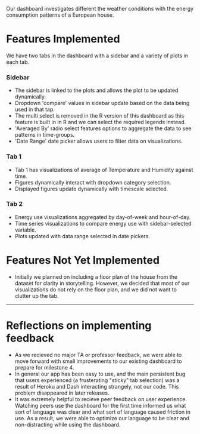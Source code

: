 Our dashboard investigates different  the weather conditions with the energy consumption patterns of a European house.

# Features Implemented
We have two tabs in the dashboard with a sidebar and a variety of plots in each tab. 

### Sidebar

* The sidebar is linked to the plots and allows the plot to be updated dynamically.
* Dropdown 'compare' values in sidebar update based on the data being used in that tap.
* The multi select is removed in the R version of this dashboard as this feature is built in in R and we can select the required legends instead.
* 'Averaged By' radio select features options to aggregate the data to see patterns in time-groups.
* 'Date Range' date picker allows users to filter data on visualizations.

### Tab 1
* Tab 1 has visualizations of average of Temperature and Humidity against time.
* Figures dynamically interact with dropdown category selection.
* Displayed figures update dynamically with timescale selected.


### Tab 2
* Energy use visualizations aggregated by day-of-week and hour-of-day.
* Time series visualizations to compare energy use with sidebar-selected variable.
* Plots updated with data range selected in date pickers.

# Features Not Yet Implemented
* Initially we planned on including a floor plan of the house from the dataset for clarity in storytelling. However, we decided that most of our visualizations do not rely on the floor plan, and we did not want to clutter up the tab.

---

# Reflections on implementing feedback 
* As we recieved no major TA or professor feedback, we were able to move forward with small improvements to our existing dashboard to prepare for milestone 4.
* In general our app has been easy to use, and the main persistent bug that users experienced (a frusterating "sticky" tab selection) was a result of Heroku and Dash interacting strangely, not our code. This problem disappeared in later releases.
* It was extremely helpful to recieve peer feedback on user experience. Watching peers use the dashboard for the first time informed us what sort of language was clear and what sort of language caused friction in use. As a result, we were able to optimize our language to be clear and non-distracting while using the dashboard.
